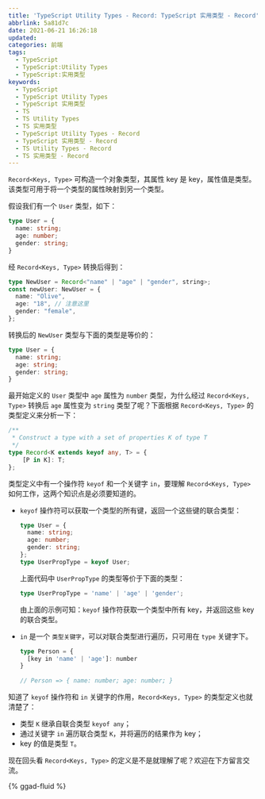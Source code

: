 ```yaml
---
title: 'TypeScript Utility Types - Record: TypeScript 实用类型 - Record'
abbrlink: 5a81d7c
date: 2021-06-21 16:26:18
updated:
categories: 前端
tags:
  - TypeScript
  - TypeScript:Utility Types
  - TypeScript:实用类型
keywords:
  - TypeScript
  - TypeScript Utility Types
  - TypeScript 实用类型
  - TS
  - TS Utility Types
  - TS 实用类型
  - TypeScript Utility Types - Record
  - TypeScript 实用类型 - Record
  - TS Utility Types - Record
  - TS 实用类型 - Record
---
```


`Record<Keys, Type>` 可构造一个对象类型，其属性 key 是 key，属性值是类型。该类型可用于将一个类型的属性映射到另一个类型。

假设我们有一个 `User` 类型，如下：

<!-- more -->

```typescript
type User = {
  name: string;
  age: number;
  gender: string;
}
```

经 `Record<Keys, Type>` 转换后得到：

```typescript
type NewUser = Record<"name" | "age" | "gender", string>;
const newUser: NewUser = {
  name: "Olive",
  age: "18", // 注意这里
  gender: "female",
};
```

转换后的 `NewUser` 类型与下面的类型是等价的：

```typescript
type User = {
  name: string;
  age: string;
  gender: string;
}
```

最开始定义的 `User` 类型中 `age` 属性为 `number` 类型，为什么经过 `Record<Keys, Type>` 转换后 `age` 属性变为 `string` 类型了呢？下面根据 `Record<Keys, Type>` 的类型定义来分析一下：

```typescript
/**
 * Construct a type with a set of properties K of type T
 */
type Record<K extends keyof any, T> = {
    [P in K]: T;
};
```

类型定义中有一个操作符 `keyof` 和一个关键字 `in`，要理解 `Record<Keys, Type>` 如何工作，这两个知识点是必须要知道的。

- `keyof` 操作符可以获取一个类型的所有键，返回一个这些键的联合类型：

  ```typescript
  type User = {
    name: string;
    age: number;
    gender: string;
  };
  type UserPropType = keyof User;
  ```

  上面代码中 `UserPropType` 的类型等价于下面的类型：

  ```typescript
  type UserPropType = 'name' | 'age' | 'gender';
  ```

  由上面的示例可知：`keyof` 操作符获取一个类型中所有 key，并返回这些 key 的联合类型。

- `in` 是一个 `类型关键字`，可以对联合类型进行遍历，只可用在 `type` 关键字下。

  ```typescript
  type Person = {
    [key in 'name' | 'age']: number
  }
   
  // Person => { name: number; age: number; }
  ```

知道了 `keyof` 操作符和 `in` 关键字的作用，`Record<Keys, Type>` 的类型定义也就清楚了：

- 类型 `K` 继承自联合类型 `keyof any`；
- 通过关键字 `in` 遍历联合类型 `K`，并将遍历的结果作为 key；
- key 的值是类型 `T`。

现在回头看 `Record<Keys, Type>` 的定义是不是就理解了呢？欢迎在下方留言交流。

{% ggad-fluid %}

